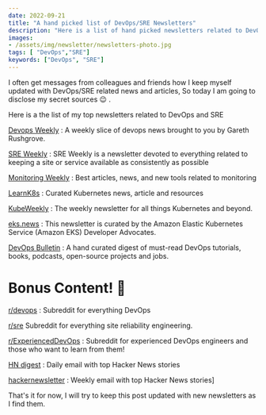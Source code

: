 ```yaml
---
date: 2022-09-21
title: "A hand picked list of DevOps/SRE Newsletters"
description: "Here is a list of hand picked newsletters related to DevOps and SRE "
images:
- /assets/img/newsletter/newsletters-photo.jpg
tags: [ "DevOps","SRE"]
keywords: ["DevOps", "SRE"]
---
```

I often get messages from colleagues and friends how I keep myself updated with DevOps/SRE related news and articles, So today I am going to disclose my secret sources :wink: .

Here is a the list of my top  newsletters related to DevOps and SRE 

[Devops Weekly](https://www.devopsweekly.com/) :  A weekly slice of devops news brought to you by Gareth Rushgrove.

[SRE Weekly](https://sreweekly.com/) : SRE Weekly is a newsletter devoted to everything related to keeping a site or service available as consistently as possible

[Monitoring Weekly](https://monitoring.love/) :  Best articles, news, and new tools related to monitoring

[LearnK8s](https://learnk8s.io/newsletter) : Curated Kubernetes news, article and resources

[KubeWeekly](https://www.cncf.io/kubeweekly/) : The weekly newsletter for all things Kubernetes and beyond. 

[eks.news](https://eks.news/) : This newsletter is curated by the Amazon Elastic Kubernetes Service (Amazon EKS) Developer Advocates.

[DevOps Bulletin](https://www.devopsbulletin.com/)  : A hand curated digest of must-read DevOps tutorials, books, podcasts, open-source projects and jobs.

# Bonus Content! :raised_hands:

[r/devops](https://www.reddit.com/r/devops/) :  Subreddit for everything DevOps

[r/sre](https://www.reddit.com/r/sre/) Subreddit for everything site reliability engineering.

[r/ExperiencedDevOps](https://www.reddit.com/r/ExperiencedDevOps/) : Subreddit for experienced DevOps engineers and those who want to learn from them!

[HN digest](https://www.hndigest.com/) : Daily email with top Hacker News stories 

[hackernewsletter](https://hackernewsletter.com/) : Weekly email with top Hacker News stories]

That's it for now, I will try to keep this post updated with new newsletters as I find them.
